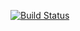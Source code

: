 [![Build Status](https://travis-ci.org/dsn-nimbus/alt-log.svg?branch=master)](https://travis-ci.org/dsn-nimbus/alt-log)
